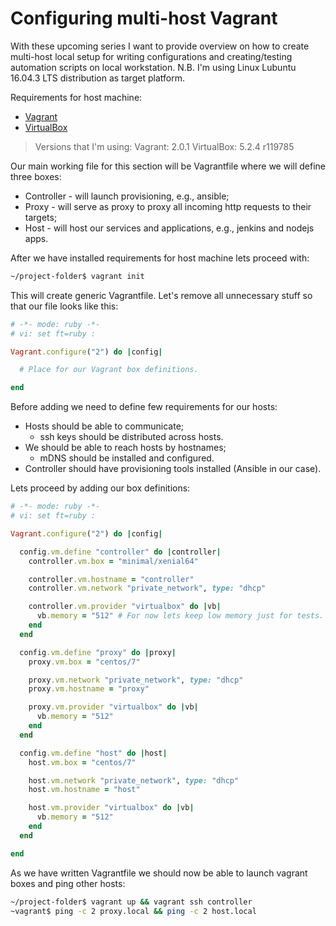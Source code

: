 # Configuring multi-host Vagrant

With these upcoming series I want to provide overview on how to create multi-host local setup for writing configurations and creating/testing automation scripts on local workstation.
N.B. I'm using Linux Lubuntu 16.04.3 LTS distribution as target platform.

Requirements for host machine:
- [Vagrant](https://www.vagrantup.com/downloads.html)
- [VirtualBox](https://www.virtualbox.org/wiki/Linux_Downloads)

> Versions that I'm using:
> Vagrant: 2.0.1
> VirtualBox: 5.2.4 r119785

Our main working file for this section will be Vagrantfile where we will define three boxes:
- Controller - will launch provisioning, e.g., ansible;
- Proxy - will serve as proxy to proxy all incoming http requests to their targets;
- Host - will host our services and applications, e.g., jenkins and nodejs apps.

After we have installed requirements for host machine lets proceed with:
```bash
~/project-folder$ vagrant init
```
This will create generic Vagrantfile. Let's remove all unnecessary stuff so that our file looks like this:
```ruby
# -*- mode: ruby -*-
# vi: set ft=ruby :

Vagrant.configure("2") do |config|

  # Place for our Vagrant box definitions.

end
```

Before adding we need to define few requirements for our hosts:
- Hosts should be able to communicate;
	- ssh keys should be distributed across hosts.
- We should be able to reach hosts by hostnames;
	- mDNS should be installed and configured.
- Controller should have provisioning tools installed (Ansible in our case).

Lets proceed by adding our box definitions:
```ruby
# -*- mode: ruby -*-
# vi: set ft=ruby :

Vagrant.configure("2") do |config|

  config.vm.define "controller" do |controller|
    controller.vm.box = "minimal/xenial64"

    controller.vm.hostname = "controller"
    controller.vm.network "private_network", type: "dhcp"

    controller.vm.provider "virtualbox" do |vb|
      vb.memory = "512" # For now lets keep low memory just for tests.
    end
  end

  config.vm.define "proxy" do |proxy|
    proxy.vm.box = "centos/7"

    proxy.vm.network "private_network", type: "dhcp"
    proxy.vm.hostname = "proxy"

    proxy.vm.provider "virtualbox" do |vb|
      vb.memory = "512"
    end
  end

  config.vm.define "host" do |host|
    host.vm.box = "centos/7"

    host.vm.network "private_network", type: "dhcp"
    host.vm.hostname = "host"

    host.vm.provider "virtualbox" do |vb|
      vb.memory = "512"
    end
  end

end
```

As we have written Vagrantfile we should now be able to launch vagrant boxes and ping other hosts:
```bash
~/project-folder$ vagrant up && vagrant ssh controller
~vagrant$ ping -c 2 proxy.local && ping -c 2 host.local
```
